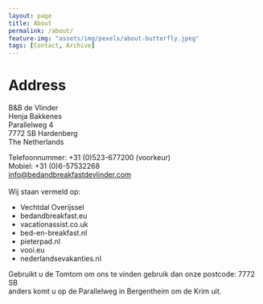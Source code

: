 ```yaml
---
layout: page
title: About
permalink: /about/
feature-img: "assets/img/pexels/about-butterfly.jpeg"
tags: [Contact, Archive]
---
```


# Address
B&B de Vlinder<br />
Henja Bakkenes<br />
Parallelweg 4<br />
7772 SB Hardenberg<br />
The Netherlands<br />

Telefoonnummer: +31 (0)523-677200 (voorkeur)<br />
Mobiel: +31 (0)6-57532268<br />
[info@bedandbreakfastdevlinder.com](mailto:info@bedandbreakfastdevlinder.com)<br /><br />
Wij staan vermeld op:<br />
- Vechtdal Overijssel
- bedandbreakfast.eu
- vacationassist.co.uk
- bed-en-breakfast.nl
- pieterpad.nl
- vooi.eu
- nederlandsevakanties.nl

Gebruikt u de Tomtom om ons te vinden gebruik dan onze postcode: 7772 SB<br />
anders komt u op de Parallelweg in Bergentheim om de Krim uit.
